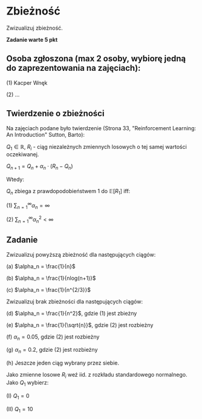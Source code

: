 # Zbieżność

Zwizualizuj zbieżność.

**Zadanie warte 5 pkt**

## Osoba zgłoszona (max 2 osoby, wybiorę jedną do zaprezentowania na zajęciach):

(1) Kacper Wnęk

(2) ...

## Twierdzenie o zbieżności
Na zajęciach podane było twierdzenie (Strona 33, "Reinforcement Learning: An Introduction" Sutton, Barto):

$Q_1 \in \mathbb{R}$, $R_i$ - ciąg niezależnych zmiennych losowych o tej samej wartości oczekiwanej.

$Q_{n+1} = Q_n + \alpha_n\cdot (R_n - Q_n)$

Wtedy:

$Q_n$ zbiega z prawdopodobieństwem 1 do $\mathbb{E}[R_1]$ iff:

(1) ${\sum_{n=1}}^\infty \alpha_n = \infty$

(2) ${\sum_{n=1}}^\infty \alpha_n^2 < \infty$

## Zadanie
Zwizualizuj powyższą zbieżność dla następujących ciągów:

(a) $\alpha_n = \frac{1}{n}$

(b) $\alpha_n = \frac{1}{nlog(n+1)}$

(c) $\alpha_n = \frac{1}{n^{2/3}}$

Zwizualizuj brak zbieżności dla następujących ciągów:

(d) $\alpha_n = \frac{1}{n^2}$, gdzie (1) jest zbieżny

(e) $\alpha_n = \frac{1}{\sqrt{n}}$, gdzie (2) jest rozbieżny

(f) $\alpha_n = 0.05$, gdzie (2) jest rozbieżny

(g) $\alpha_n = 0.2$, gdzie (2) jest rozbieżny

(h) Jeszcze jeden ciąg wybrany przez siebie.

Jako zmienne losowe $R_i$ weź iid. z rozkładu standardowego normalnego. Jako $Q_1$ wybierz:

(I) $Q_1 = 0$

(II) $Q_1 = 10$

